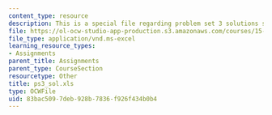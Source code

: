 ```yaml
---
content_type: resource
description: This is a special file regarding problem set 3 solutions spreadsheet.
file: https://ol-ocw-studio-app-production.s3.amazonaws.com/courses/15-053-optimization-methods-in-management-science-spring-2013/83bac5097deb928b7836f926f434b0b4_ps3_sol.xls
file_type: application/vnd.ms-excel
learning_resource_types:
- Assignments
parent_title: Assignments
parent_type: CourseSection
resourcetype: Other
title: ps3_sol.xls
type: OCWFile
uid: 83bac509-7deb-928b-7836-f926f434b0b4
---
```

